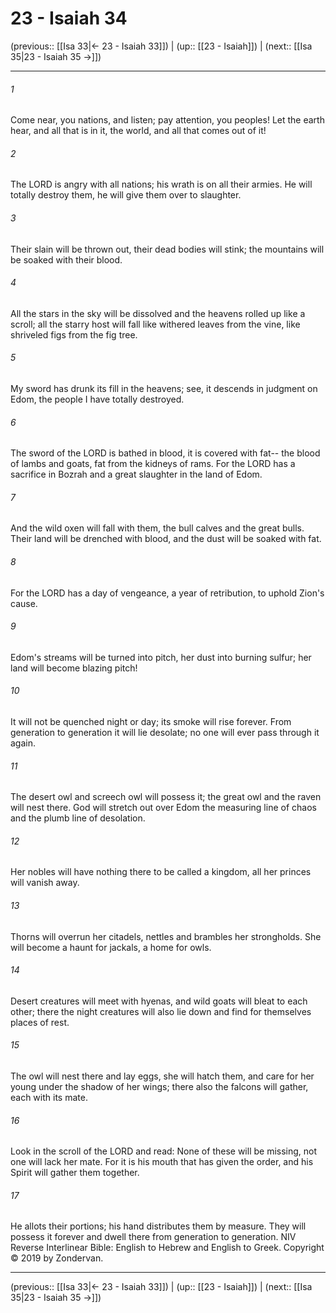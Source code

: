 # 23 - Isaiah 34

(previous:: [[Isa 33|← 23 - Isaiah 33]]) | (up:: [[23 - Isaiah]]) | (next:: [[Isa 35|23 - Isaiah 35 →]])

***


###### 1 
Come near, you nations, and listen; pay attention, you peoples! Let the earth hear, and all that is in it, the world, and all that comes out of it! 

###### 2 
The LORD is angry with all nations; his wrath is on all their armies. He will totally destroy them, he will give them over to slaughter. 

###### 3 
Their slain will be thrown out, their dead bodies will stink; the mountains will be soaked with their blood. 

###### 4 
All the stars in the sky will be dissolved and the heavens rolled up like a scroll; all the starry host will fall like withered leaves from the vine, like shriveled figs from the fig tree. 

###### 5 
My sword has drunk its fill in the heavens; see, it descends in judgment on Edom, the people I have totally destroyed. 

###### 6 
The sword of the LORD is bathed in blood, it is covered with fat-- the blood of lambs and goats, fat from the kidneys of rams. For the LORD has a sacrifice in Bozrah and a great slaughter in the land of Edom. 

###### 7 
And the wild oxen will fall with them, the bull calves and the great bulls. Their land will be drenched with blood, and the dust will be soaked with fat. 

###### 8 
For the LORD has a day of vengeance, a year of retribution, to uphold Zion's cause. 

###### 9 
Edom's streams will be turned into pitch, her dust into burning sulfur; her land will become blazing pitch! 

###### 10 
It will not be quenched night or day; its smoke will rise forever. From generation to generation it will lie desolate; no one will ever pass through it again. 

###### 11 
The desert owl and screech owl will possess it; the great owl and the raven will nest there. God will stretch out over Edom the measuring line of chaos and the plumb line of desolation. 

###### 12 
Her nobles will have nothing there to be called a kingdom, all her princes will vanish away. 

###### 13 
Thorns will overrun her citadels, nettles and brambles her strongholds. She will become a haunt for jackals, a home for owls. 

###### 14 
Desert creatures will meet with hyenas, and wild goats will bleat to each other; there the night creatures will also lie down and find for themselves places of rest. 

###### 15 
The owl will nest there and lay eggs, she will hatch them, and care for her young under the shadow of her wings; there also the falcons will gather, each with its mate. 

###### 16 
Look in the scroll of the LORD and read: None of these will be missing, not one will lack her mate. For it is his mouth that has given the order, and his Spirit will gather them together. 

###### 17 
He allots their portions; his hand distributes them by measure. They will possess it forever and dwell there from generation to generation. NIV Reverse Interlinear Bible: English to Hebrew and English to Greek. Copyright © 2019 by Zondervan.

***

(previous:: [[Isa 33|← 23 - Isaiah 33]]) | (up:: [[23 - Isaiah]]) | (next:: [[Isa 35|23 - Isaiah 35 →]])
